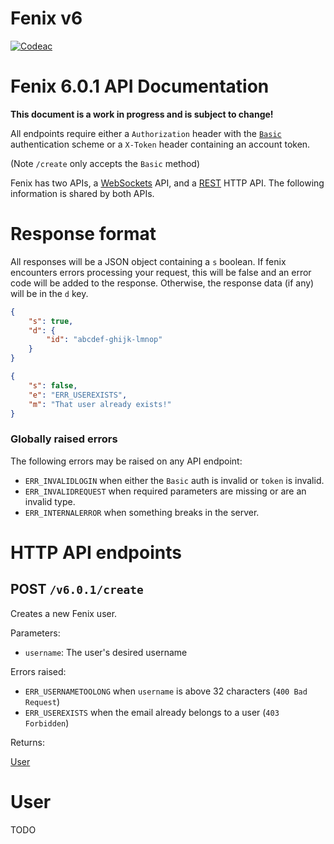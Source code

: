 # Fenix v6

[![Codeac](https://static.codeac.io/badges/2-281254941.svg "Codeac.io")](https://app.codeac.io/github/bloblet/fenix)

# Fenix 6.0.1 API Documentation

**This document is a work in progress and is subject to change!**

All endpoints require either a `Authorization` header with the [`Basic`](https://developer.mozilla.org/en-US/docs/Web/HTTP/Authentication#Basic_authentication_scheme) authentication scheme or a `X-Token` header containing an account token.  

(Note `/create` only accepts the `Basic` method)  

Fenix has two APIs, a [WebSockets](https://developer.mozilla.org/en-US/docs/Glossary/WebSockets) API, and a [REST](https://developer.mozilla.org/en-US/docs/Glossary/REST) HTTP API.  The following information is shared by both APIs.

# Response format
All responses will be a JSON object containing a `s` boolean.  If fenix encounters errors processing your request, this will be false and an error code will be added to the response.  Otherwise, the response data (if any) will be in the `d` key.

```json
{
    "s": true,
    "d": {
        "id": "abcdef-ghijk-lmnop"
    }
}
```

```json
{
    "s": false,
    "e": "ERR_USEREXISTS",
    "m": "That user already exists!"
}
```

### Globally raised errors

The following errors may be raised on any API endpoint:
 - `ERR_INVALIDLOGIN` when either the `Basic` auth is invalid or `token` is invalid.
 - `ERR_INVALIDREQUEST` when required parameters are missing or are an invalid
    type.
 - `ERR_INTERNALERROR` when something breaks in the server.

# HTTP API endpoints

## POST `/v6.0.1/create`

Creates a new Fenix user.

Parameters:
- `username`:  The user's desired username

Errors raised:
- `ERR_USERNAMETOOLONG` when `username` is above 32 characters (`400 Bad Request`)
- `ERR_USEREXISTS` when the email already belongs to a user (`403 Forbidden`)

Returns:

[User](#User)

# User
TODO